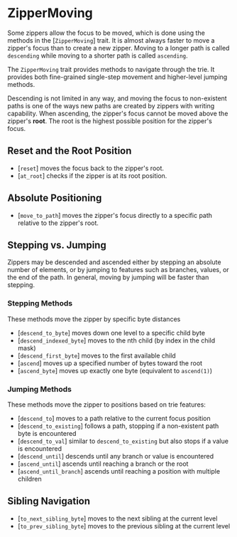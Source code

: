 # ZipperMoving
Some zippers allow the focus to be moved, which is done using the methods in the [`ZipperMoving`] trait. It is almost always faster to move a zipper's focus than to create a new zipper. Moving to a longer path is called `descending` while moving to a shorter path is called `ascending`.

The `ZipperMoving` trait provides methods to navigate through the trie. It provides both fine-grained single-step movement and higher-level jumping methods.

Descending is not limited in any way, and moving the focus to non-existent paths is one of the ways new paths are created by zippers with writing capability.  When ascending, the zipper's focus cannot be moved above the zipper's **root**. The root is the highest possible position for the zipper's focus.

## Reset and the Root Position

- [`reset`] moves the focus back to the zipper's root.
- [`at_root`] checks if the zipper is at its root position.

## Absolute Positioning

- [`move_to_path`] moves the zipper's focus directly to a specific path relative to the zipper's root.

## Stepping vs. Jumping
Zippers may be descended and ascended either by stepping an absolute number of elements, or by jumping to features such as branches, values, or the end of the path. In general, moving by jumping will be faster than stepping.

### Stepping Methods
These methods move the zipper by specific byte distances

- [`descend_to_byte`] moves down one level to a specific child byte
- [`descend_indexed_byte`] moves to the nth child (by index in the child mask)
- [`descend_first_byte`] moves to the first available child
- [`ascend`] moves up a specified number of bytes toward the root
- [`ascend_byte`] moves up exactly one byte (equivalent to `ascend(1)`)

### Jumping Methods
These methods move the zipper to positions based on trie features:

- [`descend_to`] moves to a path relative to the current focus position
- [`descend_to_existing`] follows a path, stopping if a non-existent path byte is encountered
- [`descend_to_val`] similar to `descend_to_existing` but also stops if a value is encountered
- [`descend_until`] descends until any branch or value is encountered
- [`ascend_until`] ascends until reaching a branch or the root
- [`ascend_until_branch`] ascends until reaching a position with multiple children

## Sibling Navigation

- [`to_next_sibling_byte`] moves to the next sibling at the current level
- [`to_prev_sibling_byte`] moves to the previous sibling at the current level


